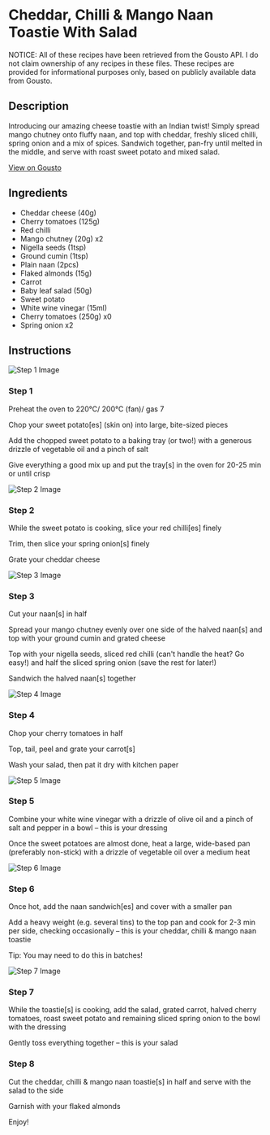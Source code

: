 # Cheddar, Chilli & Mango Naan Toastie With Salad

NOTICE: All of these recipes have been retrieved from the Gousto API. I do not claim ownership of any recipes in these files. These recipes are provided for informational purposes only, based on publicly available data from Gousto.

## Description

Introducing our amazing cheese toastie with an Indian twist! Simply spread mango chutney onto fluffy naan, and top with cheddar, freshly sliced chilli, spring onion and a mix of spices. Sandwich together, pan-fry until melted in the middle, and serve with roast sweet potato and mixed salad.

[View on Gousto](https://www.gousto.co.uk/recipes/cookbook/cheddar-chilli-mango-naan-toastie-with-salad)

## Ingredients

- Cheddar cheese (40g)
- Cherry tomatoes (125g)
- Red chilli
- Mango chutney (20g) x2
- Nigella seeds (1tsp)
- Ground cumin (1tsp)
- Plain naan (2pcs)
- Flaked almonds (15g)
- Carrot
- Baby leaf salad (50g)
- Sweet potato
- White wine vinegar (15ml)
- Cherry tomatoes (250g) x0
- Spring onion x2

## Instructions

![Step 1 Image](https://production-media.gousto.co.uk/cms/recipe-step-image/1663.-step-1.2-x200.jpg)

### Step 1

Preheat the oven to 220°C/ 200°C (fan)/ gas 7

Chop your sweet potato[es] (skin on) into large, bite-sized pieces

Add the chopped sweet potato to a baking tray (or two!) with a generous drizzle of vegetable oil and a pinch of salt

Give everything a good mix up and put the tray[s] in the oven for 20-25 min or until crisp

![Step 2 Image](https://production-media.gousto.co.uk/cms/recipe-step-image/1663.-step-2.2-x200.jpg)

### Step 2

While the sweet potato is cooking, slice your red chilli[es] finely

Trim, then slice your spring onion[s] finely

Grate your cheddar cheese

![Step 3 Image](https://production-media.gousto.co.uk/cms/recipe-step-image/1663.-step-3-x200.jpg)

### Step 3

Cut your naan[s] in half

Spread your mango chutney evenly over one side of the halved naan[s] and top with your ground cumin and grated cheese

Top with your nigella seeds, sliced red chilli (can't handle the heat? Go easy!) and half the sliced spring onion (save the rest for later!)

Sandwich the halved naan[s] together

![Step 4 Image](https://production-media.gousto.co.uk/cms/recipe-step-image/1663.-step-4.2-x200.jpg)

### Step 4

Chop your cherry tomatoes in half

Top, tail, peel and grate your carrot[s]

Wash your salad, then pat it dry with kitchen paper

![Step 5 Image](https://production-media.gousto.co.uk/cms/recipe-step-image/1663.-step-5.2-x200.jpg)

### Step 5

Combine your white wine vinegar with a drizzle of olive oil and a pinch of salt and pepper in a bowl – this is your dressing

Once the sweet potatoes are almost done, heat a large, wide-based pan (preferably non-stick) with a drizzle of vegetable oil over a medium heat

![Step 6 Image](https://production-media.gousto.co.uk/cms/recipe-step-image/1663.-step-6.2-x200.jpg)

### Step 6

Once hot, add the naan sandwich[es] and cover with a smaller pan

Add a heavy weight (e.g. several tins) to the top pan and cook for 2-3 min per side, checking occasionally – this is your cheddar, chilli & mango naan toastie

Tip: You may need to do this in batches!

![Step 7 Image](https://production-media.gousto.co.uk/cms/recipe-step-image/1663.-step-7.2-x200.jpg)

### Step 7

While the toastie[s] is cooking, add the salad, grated carrot, halved cherry tomatoes, roast sweet potato and remaining sliced spring onion to the bowl with the dressing

Gently toss everything together – this is your salad

### Step 8

Cut the cheddar, chilli & mango naan toastie[s] in half and serve with the salad to the side

Garnish with your flaked almonds

Enjoy!

